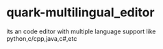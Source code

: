 # quark-multilingual_editor
its an code editor with multiple language support like python,c/cpp,java,c#,etc
